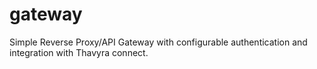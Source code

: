# gateway
Simple Reverse Proxy/API Gateway with configurable authentication and integration with Thavyra connect.
